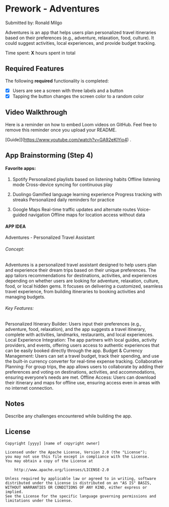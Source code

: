 # Prework - Adventures

Submitted by: Ronald Milgo

Adventures is an app that helps users plan personalized travel itineraries based on their preferences (e.g., adventure, relaxation, food, culture). It could suggest activities, local experiences, and provide budget tracking.

Time spent: **X** hours spent in total

## Required Features

The following **required** functionality is completed:

- [x] Users are see a screen with three labels and a button
- [x] Tapping the button changes the screen color to a random color
 
## Video Walkthrough

Here is a reminder on how to embed Loom videos on GitHub. Feel free to remove this reminder once you upload your README. 

[Guide]](https://www.youtube.com/watch?v=GA92eKlYio4) .

## App Brainstorming (Step 4)
#### Favorite apps:
1. Spotify
Personalized playlists based on listening habits
Offline listening mode
Cross-device syncing for continuous play

2. Duolingo
Gamified language learning experience
Progress tracking with streaks
Personalized daily reminders for practice

3. Google Maps
Real-time traffic updates and alternate routes
Voice-guided navigation
Offline maps for location access without data

#### APP IDEA
Adventures - Personalized Travel Assistant

###### Concept:
Adventures is a personalized travel assistant designed to help users plan and experience their dream trips based on their unique preferences. The app tailors recommendations for destinations, activities, and experiences depending on whether users are looking for adventure, relaxation, culture, food, or local hidden gems. It focuses on delivering a customized, seamless travel experience, from building itineraries to booking activities and managing budgets.

###### Key Features:

Personalized Itinerary Builder: Users input their preferences (e.g., adventure, food, relaxation), and the app suggests a travel itinerary, complete with activities, landmarks, restaurants, and local experiences.
Local Experience Integration: The app partners with local guides, activity providers, and events, offering users access to authentic experiences that can be easily booked directly through the app.
Budget & Currency Management: Users can set a travel budget, track their spending, and use the built-in currency converter for real-time expense tracking.
Collaborative Planning: For group trips, the app allows users to collaborate by adding their preferences and voting on destinations, activities, and accommodations, ensuring everyone’s needs are met.
Offline Access: Users can download their itinerary and maps for offline use, ensuring access even in areas with no internet connection.

## Notes

Describe any challenges encountered while building the app.

## License

    Copyright [yyyy] [name of copyright owner]

    Licensed under the Apache License, Version 2.0 (the "License");
    you may not use this file except in compliance with the License.
    You may obtain a copy of the License at

        http://www.apache.org/licenses/LICENSE-2.0

    Unless required by applicable law or agreed to in writing, software
    distributed under the License is distributed on an "AS IS" BASIS,
    WITHOUT WARRANTIES OR CONDITIONS OF ANY KIND, either express or implied.
    See the License for the specific language governing permissions and
    limitations under the License.
